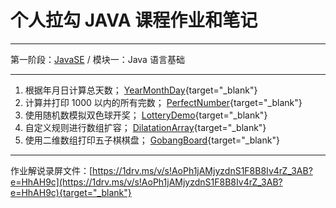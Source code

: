 # 个人拉勾 JAVA 课程作业和笔记

-----

第一阶段：[JavaSE](/level_01) / 模块一：Java 语言基础

-----

1. 根据年月日计算总天数；   [YearMonthDay](/level_01/module_01/YearMonthDay){target="_blank"}
2. 计算并打印 1000 以内的所有完数； [PerfectNumber](/level_01/module_01/PerfectNumber){target="_blank"}
3. 使用随机数模拟双色球开奖；   [LotteryDemo](/level_01/module_01/LotteryDemo){target="_blank"}
4. 自定义规则进行数组扩容； [DilatationArray](/level_01/module_01/DilatationArray){target="_blank"}
5. 使用二维数组打印五子棋棋盘； [GobangBoard](/level_01/module_01/GobangBoard){target="_blank"}

-----

作业解说录屏文件：[https://1drv.ms/v/s!AoPh1jAMjyzdnS1F8B8Iv4rZ_3AB?e=HhAH9c](https://1drv.ms/v/s!AoPh1jAMjyzdnS1F8B8Iv4rZ_3AB?e=HhAH9c){target="_blank"}